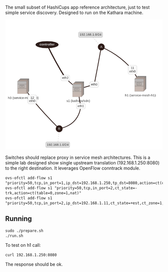 The small subset of HashiCups app reference architecture, just to test simple service discovery. Designed to run on the Kathara machine. 

![Topology](./topology.png)

Switches should replace proxy in service mesh architectures. This is a simple lab designed show single upstream translation (192.168.1.250:8080) to the right destination. It leverages OpenFlow conntrack module.
```
ovs-ofctl add-flow s1 "priority=50,tcp,in_port=1,ip_dst=192.168.1.250,tp_dst=8080,action=ct(commit,zone=1,nat(dst=192.168.1.12:13427)),mod_dl_dst:00:00:00:00:00:02,output:2"
ovs-ofctl add-flow s1 "priority=50,tcp,in_port=2,ct_state=-trk,action=ct(table=0,zone=1,nat)"
ovs-ofctl add-flow s1 "priority=50,tcp,in_port=2,ip_dst=192.168.1.11,ct_state=+est,ct_zone=1,action=1"
```

## Running
```
sudo ./prepare.sh
./run.sh
```

To test on h1 call:
```
curl 192.168.1.250:8080
```

The response should be ok.